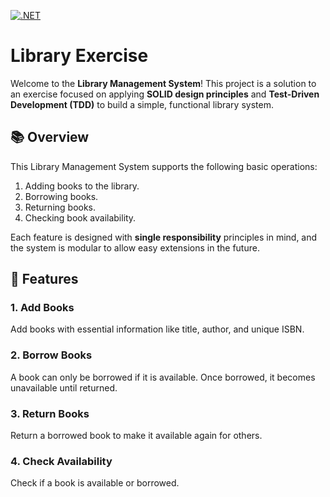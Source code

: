 [![.NET](https://github.com/benjaminghys/SOLID_Library_TDD/actions/workflows/dotnet.yml/badge.svg?branch=master&event=status)](https://github.com/benjaminghys/SOLID_Library_TDD/actions/workflows/dotnet.yml)
# Library Exercise

Welcome to the **Library Management System**! This project is a solution to an exercise focused on applying **SOLID design principles** and **Test-Driven Development (TDD)** to build a simple, functional library system.

## 📚 Overview

This Library Management System supports the following basic operations:
1. Adding books to the library.
2. Borrowing books.
3. Returning books.
4. Checking book availability.

Each feature is designed with **single responsibility** principles in mind, and the system is modular to allow easy extensions in the future.

## 🔧 Features

### 1. Add Books
Add books with essential information like title, author, and unique ISBN.

### 2. Borrow Books
A book can only be borrowed if it is available. Once borrowed, it becomes unavailable until returned.

### 3. Return Books
Return a borrowed book to make it available again for others.

### 4. Check Availability
Check if a book is available or borrowed.
